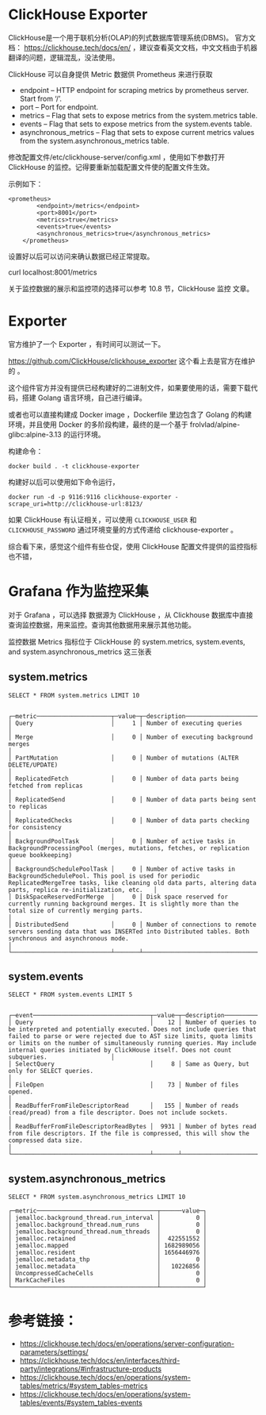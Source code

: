 # ClickHouse Exporter

ClickHouse是一个用于联机分析(OLAP)的列式数据库管理系统(DBMS)。 官方文档： https://clickhouse.tech/docs/en/ ，建议查看英文文档，中文文档由于机器翻译的问题，逻辑混乱，没法使用。

ClickHouse 可以自身提供 Metric 数据供 Prometheus 来进行获取

* endpoint – HTTP endpoint for scraping metrics by prometheus server. Start from ‘/’.
* port – Port for endpoint.
* metrics – Flag that sets to expose metrics from the system.metrics table.
* events – Flag that sets to expose metrics from the system.events table.
* asynchronous_metrics – Flag that sets to expose current metrics values from the system.asynchronous_metrics table.

修改配置文件/etc/clickhouse-server/config.xml ，使用如下参数打开 ClickHouse 的监控。记得要重新加载配置文件使的配置文件生效。

示例如下：

```
<prometheus>
        <endpoint>/metrics</endpoint>
        <port>8001</port>
        <metrics>true</metrics>
        <events>true</events>
        <asynchronous_metrics>true</asynchronous_metrics>
    </prometheus>
```

设置好以后可以访问来确认数据已经正常提取。

curl localhost:8001/metrics 

关于监控数据的展示和监控项的选择可以参考 10.8 节，ClickHouse 监控 文章。

# Exporter

官方维护了一个 Exporter ，有时间可以测试一下。

https://github.com/ClickHouse/clickhouse_exporter  这个看上去是官方在维护的 。

这个组件官方并没有提供已经构建好的二进制文件，如果要使用的话，需要下载代码，搭建 Golang 语言环境，自己进行编译。

或者也可以直接构建成 Docker image ，Dockerfile 里边包含了 Golang 的构建环境，并且使用 Docker 的多阶段构建，最终的是一个基于 frolvlad/alpine-glibc:alpine-3.13 的运行环境。

构建命令：

```
docker build . -t clickhouse-exporter
```

构建好以后可以使用如下命令运行，

```
docker run -d -p 9116:9116 clickhouse-exporter -scrape_uri=http://clickhouse-url:8123/
```

如果 ClickHouse 有认证相关，可以使用 `CLICKHOUSE_USER` 和 `CLICKHOUSE_PASSWORD` 通过环境变量的方式传递给 clickhouse-exporter 。

综合看下来，感觉这个组件有些仓促，使用 ClickHouse 配置文件提供的监控指标也不错，

# Grafana 作为监控采集

对于 Grafana ，可以选择 数据源为 ClickHouse ，从 Clickhouse 数据库中直接查询监控数据，用来监控。查询其他数据用来展示其他功能。

监控数据 Metrics 指标位于 ClickHouse 的  system.metrics, system.events, and system.asynchronous_metrics 这三张表

## system.metrics

```
SELECT * FROM system.metrics LIMIT 10


```



```
┌─metric─────────────────────┬─value─┬─description──────────────────────────────────────────────────────────────────────────────────────────────────────────────────────────────────────────────────────────────────────────────────────┐
│ Query                      │     1 │ Number of executing queries                                                                                                                                                                      │
│ Merge                      │     0 │ Number of executing background merges                                                                                                                                                            │
│ PartMutation               │     0 │ Number of mutations (ALTER DELETE/UPDATE)                                                                                                                                                        │
│ ReplicatedFetch            │     0 │ Number of data parts being fetched from replicas                                                                                                                                                │
│ ReplicatedSend             │     0 │ Number of data parts being sent to replicas                                                                                                                                                      │
│ ReplicatedChecks           │     0 │ Number of data parts checking for consistency                                                                                                                                                    │
│ BackgroundPoolTask         │     0 │ Number of active tasks in BackgroundProcessingPool (merges, mutations, fetches, or replication queue bookkeeping)                                                                                │
│ BackgroundSchedulePoolTask │     0 │ Number of active tasks in BackgroundSchedulePool. This pool is used for periodic ReplicatedMergeTree tasks, like cleaning old data parts, altering data parts, replica re-initialization, etc.   │
│ DiskSpaceReservedForMerge  │     0 │ Disk space reserved for currently running background merges. It is slightly more than the total size of currently merging parts.                                                                     │
│ DistributedSend            │     0 │ Number of connections to remote servers sending data that was INSERTed into Distributed tables. Both synchronous and asynchronous mode.                                                          │
└────────────────────────────┴───────┴──────────────────────────────────────────────────────────────────────────────────────────────────────────────────────────────────────────────────────────────────────────────────────────────────┘
```

## system.events

```
SELECT * FROM system.events LIMIT 5


```

```
┌─event─────────────────────────────────┬─value─┬─description────────────────────────────────────────────────────────────────────────────────────────────────────────────────────────────────────────────────────────────────────────────────────────────────────────────────────────────────────────────────┐
│ Query                                 │    12 │ Number of queries to be interpreted and potentially executed. Does not include queries that failed to parse or were rejected due to AST size limits, quota limits or limits on the number of simultaneously running queries. May include internal queries initiated by ClickHouse itself. Does not count subqueries.                  │
│ SelectQuery                           │     8 │ Same as Query, but only for SELECT queries.                                                                                                                                                                                                                │
│ FileOpen                              │    73 │ Number of files opened.                                                                                                                                                                                                                                    │
│ ReadBufferFromFileDescriptorRead      │   155 │ Number of reads (read/pread) from a file descriptor. Does not include sockets.                                                                                                                                                                             │
│ ReadBufferFromFileDescriptorReadBytes │  9931 │ Number of bytes read from file descriptors. If the file is compressed, this will show the compressed data size.                                                                                                                                              │
└───────────────────────────────────────┴───────┴────────────────────────────────────────────────────────────────────────────────────────────────────────────────────────────────────────────────────────────────────────────────────────────────────────────────────────────────────────────────────────────┘
```

## system.asynchronous_metrics

```
SELECT * FROM system.asynchronous_metrics LIMIT 10
```

```
┌─metric──────────────────────────────────┬──────value─┐
│ jemalloc.background_thread.run_interval │          0 │
│ jemalloc.background_thread.num_runs     │          0 │
│ jemalloc.background_thread.num_threads  │          0 │
│ jemalloc.retained                       │  422551552 │
│ jemalloc.mapped                         │ 1682989056 │
│ jemalloc.resident                       │ 1656446976 │
│ jemalloc.metadata_thp                   │          0 │
│ jemalloc.metadata                       │   10226856 │
│ UncompressedCacheCells                  │          0 │
│ MarkCacheFiles                          │          0 │
└─────────────────────────────────────────┴────────────┘
```

# 参考链接：

* https://clickhouse.tech/docs/en/operations/server-configuration-parameters/settings/
* https://clickhouse.tech/docs/en/interfaces/third-party/integrations/#infrastructure-products
* https://clickhouse.tech/docs/en/operations/system-tables/metrics/#system_tables-metrics
* https://clickhouse.tech/docs/en/operations/system-tables/events/#system_tables-events
